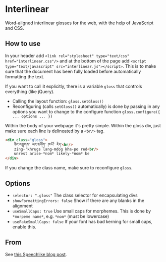 # Interlinear

Word-aligned interlinear glosses for the web, with the help of JavaScript and CSS.

## How to use

In your header add ```<link rel="stylesheet" type="text/css" href="interlinear.css"/>``` and at the bottom of the page add ```<script type="text/javascript" src="interlinear.js"></script>```.  This is to make sure that the document has been fully loaded before automatically formatting the text. 

If you want to call it explicitly, there is a variable ```gloss``` that controls everything (like jQuery). 

* Calling the layout function: ```gloss.setGloss()```
* Reconfiguring (calls ```setGloss()``` automatically) is done by passing in any options you want to change to the configure function ```gloss.configure({ ... options ... })```

Within the body of your webpage it's pretty simple. Within the gloss div, just make sure each line is delineated by a ```<br/>``` tag.

```html
<div class="gloss">
	ཟིང་འཁྲུགས་ ལང་མདོག་ ཁ་པོ་ རེད་<br/>
	zing-'khrugs lang-mdog kha-po red<br/>
	unrest arise-*nom* likely-*nom* be
</div>
```

If you change the class name, make sure to reconfigure ```gloss```. 

## Options

* ```selector: ".gloss"``` The class selector for encapsulating divs
* ```showFormattingErrors: false``` Show if there are any blanks in the alignment 
* ```useSmallCaps: true``` Use small caps for morphemes.  This is done by ```*morpeme name*```, e.g. ```*nom*``` (must be lowercase)
* ```useFakeSmallCaps: false``` If your font has bad kerning for small caps, enable this.

## From

See [this Speechlike blog post](http://www.speechlike.org/2012/12/interlinear-glossing-with-javascript-and-css/).